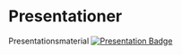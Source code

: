# Presentationer
Presentationsmaterial
[![Presentation Badge](https://img.shields.io/badge/Presentation-Presentationsmaterial-brightgreen)](https://github.com/your-repo)
